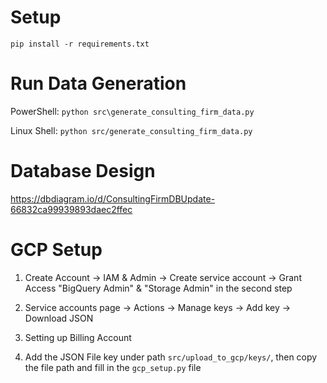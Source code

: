 # Setup
`pip install -r requirements.txt`

# Run Data Generation
PowerShell: `python src\generate_consulting_firm_data.py`

Linux Shell: `python src/generate_consulting_firm_data.py`

# Database Design
https://dbdiagram.io/d/ConsultingFirmDBUpdate-66832ca99939893daec2ffec



# GCP Setup

1. Create Account $\rightarrow$ IAM & Admin $\rightarrow$ Create service account  $\rightarrow$ Grant Access "BigQuery Admin" & "Storage Admin" in the second step

2. Service accounts page  $\rightarrow$  Actions  $\rightarrow$ Manage keys  $\rightarrow$ Add key  $\rightarrow$ Download JSON 

3. Setting up Billing Account

4. Add the JSON File key under path `src/upload_to_gcp/keys/`, then copy the file path and fill in the `gcp_setup.py` file